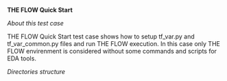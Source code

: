 **THE FLOW Quick Start**

*About this test case*

THE FLOW Quick Start test case shows how to setup tf_var.py and tf_var_common.py files and run THE FLOW execution.
In this case only THE FLOW envirenment is considered without some commands and scripts for EDA tools.

*Directories structure*

